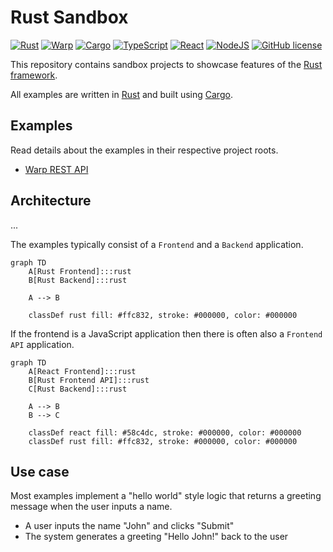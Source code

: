# Rust Sandbox

[![Rust](https://img.shields.io/badge/rust-1.90.0-ffc832.svg?logo=rust&logoColor=ffc832)](https://www.rust-lang.org)
[![Warp](https://img.shields.io/badge/warp-0.4.2-ffc832.svg?logo=warp&logoColor=ffc832)](https://ktor.io)
[![Cargo](https://img.shields.io/badge/cargo-1.90.0-ffc832.svg?logo=rust&logoColor=ffc832)](https://www.rust-lang.org)
[![TypeScript](https://img.shields.io/badge/typescript-5.9.3-3178c6.svg?logo=typescript&logoColor=3178c6)](https://www.typescriptlang.org)
[![React](https://img.shields.io/badge/react-19.2.0-58c4dc.svg?logo=react&logoColor=58c4dc)](https://react.dev)
[![NodeJS](https://img.shields.io/badge/node.js-stable-417e38.svg?logo=nodedotjs&logoColor=417e38)](https://nodejs.org)
[![GitHub license](https://img.shields.io/badge/license-Apache_2.0-e97726.svg)](https://www.apache.org/licenses/LICENSE-2.0)

This repository contains sandbox projects to showcase features of the [Rust framework](https://www.rust-lang.org).

All examples are written in [Rust](https://www.rust-lang.org) and built using [Cargo](https://www.rust-lang.org).

## Examples
Read details about the examples in their respective project roots.

* [Warp REST API](./apps/rust-warp-api-rest)

## Architecture
...

The examples typically consist of a `Frontend` and a `Backend` application.

```mermaid
graph TD
    A[Rust Frontend]:::rust
    B[Rust Backend]:::rust

    A --> B
    
    classDef rust fill: #ffc832, stroke: #000000, color: #000000
```

If the frontend is a JavaScript application then there is often also a `Frontend API` application.

```mermaid
graph TD
    A[React Frontend]:::rust
    B[Rust Frontend API]:::rust
    C[Rust Backend]:::rust
    
    A --> B
    B --> C
    
    classDef react fill: #58c4dc, stroke: #000000, color: #000000
    classDef rust fill: #ffc832, stroke: #000000, color: #000000
```

## Use case
Most examples implement a "hello world" style logic that returns a greeting message when the user inputs a name.

* A user inputs the name "John" and clicks "Submit"
* The system generates a greeting "Hello John!" back to the user
